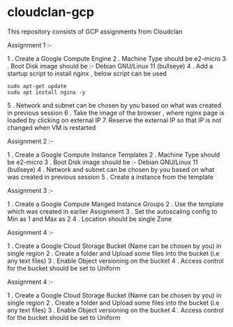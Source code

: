 # cloudclan-gcp
This repository consists of GCP assignments from Cloudclan

 
 
Assignment 1 :- 
 
1 . Create a Google Compute Engine 
2 . Machine Type should be e2-micro
3 . Boot Disk image should be :-  Debian GNU/Linux 11 (bullseye)
4 . Add a startup script to install nginx , below script can be used 
 
    sudo apt-get update 
    sudo apt install nginx -y 
 
5 .  Network and subnet can be chosen by you based on what was created in previous session
6 . Take the image of the browser , where nginx page is loaded by clicking on external IP
7. Reserve the external IP so that IP is not changed when VM is restarted
 
Assignment 2 :- 
 
1 . Create a Google Compute Instance Templates 
2 . Machine Type should be e2-micro
3 . Boot Disk image should be :-  Debian GNU/Linux 11 (bullseye)
4 . Network and subnet can be chosen by you based on what was created in previous session
5 . Create a instance from the template
 
 
Assignment 3 :- 
 
1 . Create a Google Compute Manged Instance Groups
2 . Use the template which was created in earlier Assignment
3 . Set the autoscaling config to Min as 1 and Max as 2
4 . Location should be single Zone
 





 
Assignment 4 :- 
 
1 . Create a Google Cloud Storage Bucket (Name can be chosen by you) in single region
2 . Create a folder and Upload some files into the bucket (i.e any text files)
3 . Enable Object versioning on the bucket
4 . Access control for the bucket should be set to Uniform
 
 
 
 







 
Assignment 4 :- 
 
1 . Create a Google Cloud Storage Bucket (Name can be chosen by you) in single region
2 . Create a folder and Upload some files into the bucket (i.e any text files)
3 . Enable Object versioning on the bucket
4 . Access control for the bucket should be set to Uniform
 
 
 
 


